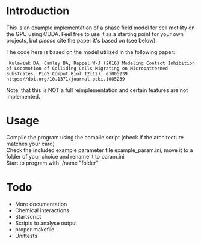 # Introduction

This is an example implementation of a phase field model for cell motility on the GPU using CUDA. Feel free to use it as a starting point for your own projects, but  *please* cite the paper it's based on (see below).

The code here is based on the model utilized in the following paper:

 ` Kulawiak DA, Camley BA, Rappel W-J (2016) Modeling Contact Inhibition of Locomotion of Colliding Cells Migrating on Micropatterned Substrates. PLoS Comput Biol 12(12): e1005239. https://doi.org/10.1371/journal.pcbi.1005239`
 
Note, that this is NOT a full reimplementation and certain features are not implemented.

# Usage
Compile the program using the compile script (check if the architecture matches your card)  
Check the included example parameter file example_param.ini, move it to a folder of your choice and rename it to param.ini  
Start to program with ./name "folder"


# Todo
-   More documentation
-   Chemical interactions
-   Startscript
-   Scripts to analyse output
-   proper makefile
-   Unittests
